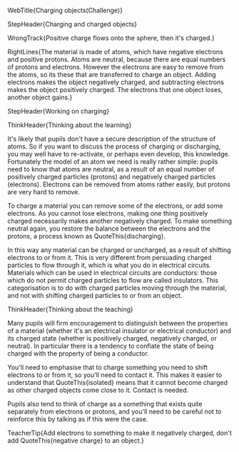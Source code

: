 WebTitle{Charging objects(Challenge)}

StepHeader{Charging and charged objects}

WrongTrack{Positive charge flows onto the sphere, then it's charged.}

RightLines{The material is made of atoms, which have negative electrons and positive protons. Atoms are neutral, because there are equal numbers of protons and electrons. However the electrons are easy to remove from the atoms, so its these that are transferred to charge an object. Adding electrons makes the object negatively charged, and subtracting electrons makes the object positively charged. The electrons that one object loses, another object gains.}

StepHeader{Working on charging}

ThinkHeader{Thinking about the learning}

It's likely that  pupils don't have a secure description of the structure of atoms. So if you want to discuss the process of charging or discharging, you may well have to re-activate, or perhaps even develop, this knowledge.  Fortunately the model of an atom we need is really rather simple: pupils need to know that atoms are neutral, as a result of an equal number of positively charged particles  (protons) and negatively charged particles (electrons). Electrons can be removed from atoms rather easily, but protons are very hard to remove.

To charge a material you can remove some of the electrons, or add some electrons. As you cannot lose electrons, making one thing positively charged necessarily makes another negatively charged. To make something neutral again, you restore the balance between the electrons and the protons, a process known as QuoteThis{discharging}.

In this way any material can be charged or uncharged, as a result of shifting electrons to or from it. This is very different from persuading charged particles to flow through it, which is what you do in electrical circuits. Materials which can be used in electrical circuits are conductors: those which do not permit charged particles to flow are called insulators. This categorisation is to do with charged particles moving through the material, and not with shifting charged particles to or from an object.

ThinkHeader{Thinking about the teaching}

Many pupils will firm encouragement to distinguish between the properties of a material  (whether it's an electrical insulator or electrical conductor) and its charged state (whether is positively charged, negatively charged, or neutral). In particular there is a tendency to conflate the state of being charged with the property of being a conductor.

You'll need to emphasise that to charge something you need to shift electrons to or from it, so you'll need to contact it. This makes it easier to understand that QuoteThis{isolated} means that it cannot become charged as other charged objects come close to it. Contact is needed.

Pupils also tend to think of charge as a something that exists quite separately from electrons or protons, and you'll need to be careful not to reinforce this by talking as if this were the case.

TeacherTip{Add electrons to something to make it negatively charged, don't add QuoteThis{negative charge} to an object.}

